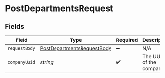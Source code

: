 # PostDepartmentsRequest


## Fields

| Field                                                                               | Type                                                                                | Required                                                                            | Description                                                                         |
| ----------------------------------------------------------------------------------- | ----------------------------------------------------------------------------------- | ----------------------------------------------------------------------------------- | ----------------------------------------------------------------------------------- |
| `requestBody`                                                                       | [PostDepartmentsRequestBody](../../models/operations/postdepartmentsrequestbody.md) | :heavy_minus_sign:                                                                  | N/A                                                                                 |
| `companyUuid`                                                                       | *string*                                                                            | :heavy_check_mark:                                                                  | The UUID of the company                                                             |